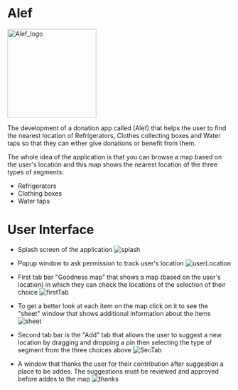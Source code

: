 # Alef

<img width="200" alt="Alef_logo" src="https://user-images.githubusercontent.com/105181239/227368533-53097ed4-f9b0-4f5f-bd08-df55b8860542.jpg">

The development of a donation app called (Alef) that helps the user to find the nearest location of Refrigerators, Clothes collecting boxes and Water taps so that they can either give donations or benefit from them.

The whole idea of the application is that you can browse a map based on the user's location and this map shows  the nearest location of the three types of segments: 
- Refrigerators
- Clothing boxes
- Water taps

# User Interface

- Splash screen of the application 
![splash](https://user-images.githubusercontent.com/105181239/227364969-c1e40c7a-8eb8-47bf-a1ed-f3e26640ce68.png)

- Popup window to ask permission to track user's location
![userLocation](https://user-images.githubusercontent.com/105181239/227367231-fa89e5e4-2fc7-4e2a-8373-b10042b17253.png)

- First tab bar "Goodness map" that shows a map (based on the user's location) in which they can check the locations of the selection of their choice
![firstTab](https://user-images.githubusercontent.com/105181239/227367346-fcaacd07-d5f1-4ef4-b39b-6b58399802be.png)

- To get a better look at each item on the map click on it to see the "sheet" window that shows additional information about the items
![sheet](https://user-images.githubusercontent.com/105181239/227367895-3355fbcf-22f0-4965-8aa1-110abdd1760a.png)

- Second tab bar is the "Add" tab that allows the user to suggest a new location by dragging and dropping a pin then selecting the type of segment from the three choices above
![SecTab](https://user-images.githubusercontent.com/105181239/227367464-8bffd820-c91f-48d5-b333-b43f4c150eb4.png)

- A window that thanks the user for their contribution after suggestion a place to be addes. The suggestions must be reviewed and approved before addes to the map
![thanks](https://user-images.githubusercontent.com/105181239/227368143-505128ac-8f10-4699-80e0-ea893a58398c.png)

